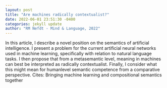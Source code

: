 ```yaml
--- 
layout: post 
title: "Are machines radically contextualist?" 
date: 2022-06-01 23:51:30 -0400 
categories: jekyll update 
author: "RM Nefdt - Mind & Language, 2022" 
--- 
```

In this article, I describe a novel position on the semantics of artificial intelligence. I present a problem for the current artificial neural networks used in machine learning, specifically with relation to natural language tasks. I then propose that from a metasemantic level, meaning in machines can best be interpreted as radically contextualist. Finally, I consider what this might mean for humanlevel semantic competence from a comparative perspective. Cites: Bringing machine learning and compositional semantics together